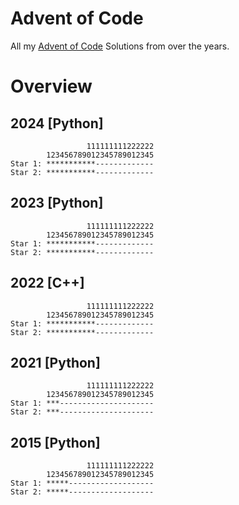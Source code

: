 # Advent of Code

All my [Advent of Code](https://adventofcode.com/) Solutions from over the years.

# Overview

## 2024 [Python]

```
                 111111111222222
        123456789012345789012345
Star 1: ***********-------------
Star 2: ***********-------------
```

## 2023 [Python]

```
                 111111111222222
        123456789012345789012345
Star 1: ***********-------------
Star 2: ***********-------------
```

## 2022 [C++]

```
                 111111111222222
        123456789012345789012345
Star 1: ***********-------------
Star 2: ***********-------------
```

## 2021 [Python]

```
                 111111111222222
        123456789012345789012345
Star 1: ***---------------------
Star 2: ***---------------------
```

## 2015 [Python]

```
                 111111111222222
        123456789012345789012345
Star 1: *****-------------------
Star 2: *****-------------------
```
